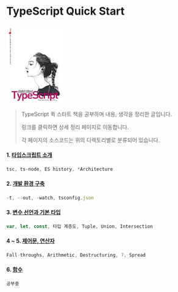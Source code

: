 TypeScript Quick Start
===

<img width="30%" src="quickTypeScript.jpg"></img>

>TypeScript 퀵 스타트 책을 공부하며 내용, 생각을 정리한 글입니다.
>
>링크를 클릭하면 상세 정리 페이지로 이동합니다.
>
>각 페이지의 소스코드는 위의 디렉토리별로 분류되어 있습니다.

#### 1. [타입스크립트 소개](http://1ilsang.blog.me/221264694492)
```javascript
tsc, ts-node, ES history, *Architecture
```

#### 2. [개발 환경 구축](http://1ilsang.blog.me/221264821276)
```javascript
-t, --out, -watch, tsconfig.json
```

#### 3. [변수 선언과 기본 타입](http://1ilsang.blog.me/221264995827)
```javascript
var, let, const, 타입 계층도, Tuple, Union, Intersection
```

#### 4 ~ 5. [제어문, 연산자](http://1ilsang.blog.me/221265808714)
```javascript
Fall-throughs, Arithmetic, Destructuring, ?, Spread
```

#### 6. [함수]()
```javascript
공부중
```
